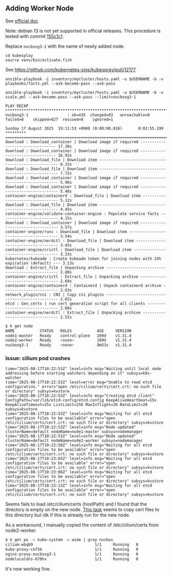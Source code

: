 ## Adding Worker Node

See [official doc](https://github.com/kubernetes-sigs/kubespray/blob/master/docs/operations/nodes.md)

Note: debian 13 is not yet supported in official releases.
This procedure is tested with commit [155c1c1](https://github.com/kubernetes-sigs/kubespray/commit/155c1c153162baa9bc8c929b1e294d7b491ad4a8).

Replace `nucboxg3-1` with the name of newly added node.

```
cd kubesplay
source venv/bin/activate.fish
```

See https://github.com/kubernetes-sigs/kubespray/pull/12177

```
ansible-playbook -i inventory/mycluster/hosts.yaml -u $USERNAME -b -v playbooks/facts.yml --ask-become-pass --ask-pass
```

```
ansible-playbook -i inventory/mycluster/hosts.yaml -u $USERNAME -b -v scale.yml --ask-become-pass --ask-pass --limit=nucboxg3-1
```

```
PLAY RECAP *****************************************************************************************
nucboxg3-1                 : ok=435  changed=83   unreachable=0    failed=0    skipped=627  rescued=0    ignored=1

Sunday 17 August 2025  19:11:53 +0900 (0:00:00.018)       0:03:55.199 *********
===============================================================================
download : Download_container | Download image if required --------------------------------- 17.38s
download : Download_container | Download image if required --------------------------------- 16.93s
download : Download_file | Download item ---------------------------------------------------- 8.33s
download : Download_file | Download item ---------------------------------------------------- 7.72s
download : Download_container | Download image if required ---------------------------------- 5.96s
download : Download_container | Download image if required ---------------------------------- 5.48s
container-engine/containerd : Download_file | Download item --------------------------------- 5.12s
download : Download_file | Download item ---------------------------------------------------- 4.45s
container-engine/validate-container-engine : Populate service facts ------------------------- 4.15s
download : Download_container | Download image if required ---------------------------------- 3.57s
container-engine/runc : Download_file | Download item --------------------------------------- 3.54s
container-engine/nerdctl : Download_file | Download item ------------------------------------ 3.43s
container-engine/crictl : Download_file | Download item ------------------------------------- 3.33s
kubernetes/kubeadm : Create kubeadm token for joining nodes with 24h expiration (default) --- 3.13s
download : Extract_file | Unpacking archive ------------------------------------------------- 2.80s
container-engine/crictl : Extract_file | Unpacking archive ---------------------------------- 2.69s
container-engine/containerd : Containerd | Unpack containerd archive ------------------------ 2.63s
network_plugin/cni : CNI | Copy cni plugins ------------------------------------------------- 2.62s
etcd : Gen_certs | run cert generation script for all clients ------------------------------- 2.60s
container-engine/nerdctl : Extract_file | Unpacking archive --------------------------------- 2.52s
```

```bash
$ k get node
NAME           STATUS   ROLES           AGE     VERSION
node1-master   Ready    control-plane   209d    v1.31.4
node2-worker   Ready    <none>          209d    v1.31.4
nucboxg3-1     Ready    <none>          8m53s   v1.31.4
```

### Issue: cilium pod crashes

```
time="2025-08-17T10:22:53Z" level=info msg="Waiting until local node addressing before starting watchers depending on it" subsys=k8s-watcher
time="2025-08-17T10:22:53Z" level=error msg="Unable to read etcd configuration." error="open /etc/cilium/certs/cert.crt: no such file or directory" subsys=kvstore
time="2025-08-17T10:22:53Z" level=info msg="Creating etcd client" ConfigPath=/var/lib/etcd-config/etcd.config KeepAliveHeartbeat=15s KeepAliveTimeout=25s ListLimit=256 MaxInflight=20 RateLimit=20 subsys=kvstore
time="2025-08-17T10:22:53Z" level=info msg="Waiting for all etcd configuration files to be available" error="open /etc/cilium/certs/cert.crt: no such file or directory" subsys=kvstore
time="2025-08-17T10:22:53Z" level=info msg="Node updated" clusterName=default nodeName=node1-master subsys=nodemanager
time="2025-08-17T10:22:53Z" level=info msg="Node updated" clusterName=default nodeName=node2-worker subsys=nodemanager
time="2025-08-17T10:22:58Z" level=info msg="Waiting for all etcd configuration files to be available" error="open /etc/cilium/certs/cert.crt: no such file or directory" subsys=kvstore
time="2025-08-17T10:23:03Z" level=info msg="Waiting for all etcd configuration files to be available" error="open /etc/cilium/certs/cert.crt: no such file or directory" subsys=kvstore
time="2025-08-17T10:23:08Z" level=info msg="Waiting for all etcd configuration files to be available" error="open /etc/cilium/certs/cert.crt: no such file or directory" subsys=kvstore
time="2025-08-17T10:23:13Z" level=info msg="Waiting for all etcd configuration files to be available" error="open /etc/cilium/certs/cert.crt: no such file or directory" subsys=kvstore
```

Seems fails to load /etc/cilium/certs (hostPath) and I found that the directory is empty on the new node.
[This task](https://github.com/kubernetes-sigs/kubespray/blob/51764b208b328b539193e766dd062050c998d714/roles/network_plugin/cilium/tasks/install.yml#L11) seems to copy cert files to this directory but idk if this is already run for the new node.

As a workaround, I manually copied the content of /etc/cilium/certs from node2-worker.

```bash
$ k get po -n kube-system -o wide | grep nucbox
cilium-wbqb9                           1/1     Running   0                52s    192.168.1.99    nucboxg3-1     <none>           <none>
kube-proxy-cnf5b                       1/1     Running   0                70m    192.168.1.99    nucboxg3-1     <none>           <none>
nginx-proxy-nucboxg3-1                 1/1     Running   0                70m    192.168.1.99    nucboxg3-1     <none>           <none>
nodelocaldns-678hx                     1/1     Running   0                70m    192.168.1.99    nucboxg3-1     <none>           <none>
```

It's now working fine.
